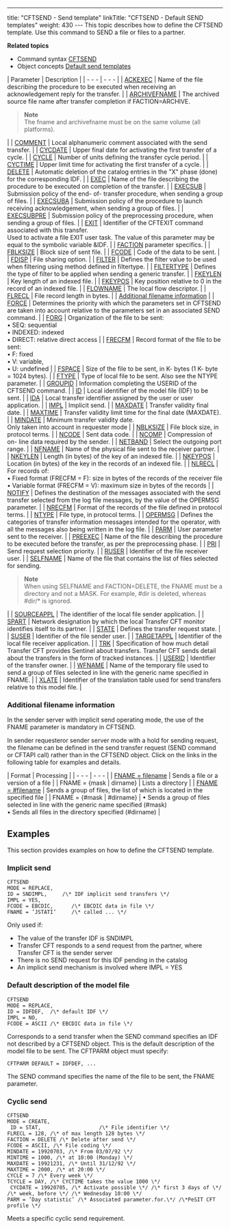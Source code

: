 ---
title: "CFTSEND - Send template"
linkTitle: "CFTSEND - Default SEND templates"
weight: 430
--- This topic describes how to define the CFTSEND
template. Use this command to SEND a file or files to a partner.

****Related
topics****

- Command syntax
    [CFTSEND](../../../command_summary#CFTSEND)
- Object concepts
    [Default
    send templates](../../../../concepts/cft_configuration_concepts_start_here/default_send_template_concepts)

| Parameter  | Description  |
| - - - | - - - |
| [ACKEXEC](../../../command_summary/parameter_intro/ackexec)  | Name of the file describing the procedure to be executed when receiving an acknowledgement reply for the transfer.  |
| [ARCHIVEFNAME]()  | The archived source file name after transfer completion if FACTION=ARCHIVE.<br/> <blockquote> **Note**<br/> The fname and archivefname must be on the same volume (all platforms).<br/> </blockquote>  |
| [COMMENT](../../../command_summary/parameter_intro/comment) | Local alphanumeric comment associated with the send transfer. |
| [CYCDATE](../../../command_summary/parameter_intro/cycdate) | Upper final date for activating the first transfer of a cycle. |
| [CYCLE](../../../command_summary/parameter_intro/cycle) | Number of units defining the transfer cycle period. |
| [CYCTIME](../../../command_summary/parameter_intro/cyctime) | Upper limit time for activating the first transfer of a cycle. |
| [DELETE](../../../command_summary/parameter_intro/delete)  | Automatic deletion of the catalog entries in the "X" phase (done) for the corresponding IDF. |
| [EXEC](../../../command_summary/parameter_intro/delete) | Name of the file describing the procedure to be executed on completion of the transfer. |
| [EXECSUB](../../../command_summary/parameter_intro/execsub) | Submission policy of the end- of- transfer procedure, when sending a group of files.  |
| [EXECSUBA](../../../command_summary/parameter_intro/execsuba)  | Submission policy of the procedure to launch receiving acknowledgement, when sending a group of files.  |
| [EXECSUBPRE](../../../command_summary/parameter_intro/execsubpre)  | Submission policy of the preprocessing procedure, when sending a group of files.  |
| [EXIT](../../../command_summary/parameter_intro/exit) | Identifier of the CFTEXIT command associated with this transfer.<br/> Used to activate a file EXIT user task. The value of this parameter may be equal to the symbolic variable &amp;IDF. |
| [FACTION](../../../command_summary/parameter_intro/faction) parameter specifics. |
| [FBLKSIZE](../../../command_summary/parameter_intro/fblksize) | Block size of sent file. |
| [FCODE](../../../command_summary/parameter_intro/fcode) | Code of the data to be sent. |
| [FDISP](../../../command_summary/parameter_intro/fdisp) | File sharing option. |
| [FILTER](../../../command_summary/parameter_intro/filter)  | Defines the filter value to be used when filtering using method defined in filtertype.  |
| [FILTERTYPE](../../../command_summary/parameter_intro/filtertype)  | Defines the type of filter to be applied when sending a generic transfer.  |
| [FKEYLEN](../../../command_summary/parameter_intro/fkeylen)  | Key length of an indexed file. |
| [FKEYPOS](../../../command_summary/parameter_intro/fkeypos) | Key position relative to 0 in the record of an indexed file. |
| [FLOWNAME](../../../command_summary/parameter_intro/flowname)  | The local flow descriptor.  |
| [FLRECL](../../../command_summary/parameter_intro/flrec)  | File record length in bytes. |
| [Additional filename information](../../../command_summary/parameter_intro/fname) |
| [FORCE](../../../command_summary/parameter_intro/force) | Determines the priority with which the parameters set in CFTSEND are taken into account relative to the parameters set in an associated SEND command. |
| [FORG](../../../command_summary/parameter_intro/forg)  | Organization of the file to be sent:<br/> • SEQ: sequential<br/> • INDEXED: indexed<br/> • DIRECT: relative direct access |
| [FRECFM](../../../command_summary/parameter_intro/frecfm) | Record format of the file to be sent:<br/> • F: fixed<br/> • V: variable,<br/> • U: undefined |
| [FSPACE](../../../command_summary/parameter_intro/fspace)  | Size of the file to be sent, in K- bytes (1 K- byte = 1024 bytes). |
| [FTYPE](../../../command_summary/parameter_intro/ftype) | Type of local file to be sent. Also see the NTYPE parameter. |
| [GROUPID](../../../command_summary/parameter_intro/groupid) | Information completing the USERID of the CFTSEND command. |
| [ID](../../../command_summary/parameter_intro/id)  | Local identifier of the model file (IDF) to be sent. |
| [IDA](../../../command_summary/parameter_intro/ida)  | Local transfer identifier assigned by the user or user application.  |
| [IMPL](../../../command_summary/parameter_intro/impl) | Implicit send. |
| [MAXDATE](../../../command_summary/parameter_intro/maxdate) | Transfer validity final date. |
| [MAXTIME](../../../command_summary/parameter_intro/maxtime) | Transfer validity limit time for the final date (MAXDATE). |
| [MINDATE](../../../command_summary/parameter_intro/mindate) | Minimum transfer validity date.<br/> Only taken into account in requester mode |
| [NBLKSIZE](../../../command_summary/parameter_intro/nblksize) | File block size, in protocol terms. |
| [NCODE](../../../command_summary/parameter_intro/ncode)  | Sent data code. |
| [NCOMP](../../../command_summary/parameter_intro/ncomp) | Compression of on- line data required by the sender. |
| [NETBAND](../../../command_summary/parameter_intro/netband) | Select the outgoing port range. |
| [NFNAME](../../../command_summary/parameter_intro/nfname) | Name of the physical file sent to the receiver partner. |
| [NKEYLEN](../../../command_summary/parameter_intro/nkeylen) | Length (in bytes) of the key of an indexed file. |
| [NKEYPOS](../../../command_summary/parameter_intro/nkeypos) | Location (in bytes) of the key in the records of an indexed file. |
| [NLRECL](../../../command_summary/parameter_intro/nlrecl) | For records of:<br/> • Fixed format (FRECFM = F): size in bytes of the records of the receiver file<br/> • Variable format (FRECFM = V): maximum size in bytes of the records |
| [NOTIFY](../../../command_summary/parameter_intro/notify) | Defines the destination of the messages associated with the send transfer selected from the log file messages, by the value of the OPERMSG parameter. |
| [NRECFM](../../../command_summary/parameter_intro/nrecfm) | Format of the records of the file defined in protocol terms. |
| [NTYPE](../../../command_summary/parameter_intro/ntype)  | File type, in protocol terms. |
| [OPERMSG](../../../command_summary/parameter_intro/opermsg)  | Defines the categories of transfer information messages intended for the operator, with all the messages also being written in the log file. |
| [PARM](../../../command_summary/parameter_intro/parm)  | User parameter sent to the receiver. |
| [PREEXEC](../../../command_summary/parameter_intro/preexec)  | Name of the file describing the procedure to be executed before the transfer, as per the preprocessing phase.  |
| [PRI](../../../command_summary/parameter_intro/pri) | Send request selection priority. |
| [RUSER](../../../command_summary/parameter_intro/ruser) | Identifier of the file receiver user. |
| [SELFNAME](../../../command_summary/parameter_intro/selfname)  | Name of the file that contains the list of files selected for sending.<br/> <blockquote> **Note**<br/> When using SELFNAME and FACTION=DELETE, the FNAME must be a directory and not a MASK. For example, #dir is deleted, whereas #dir/* is ignored.<br/> </blockquote>  |
| [SOURCEAPPL](../../../command_summary/parameter_intro/sourceappl)  | The identifier of the local file sender application.  |
| [SPART](../../../command_summary/parameter_intro/spart)  | Network designation by which the local Transfer CFT monitor identifies itself to its partner. |
| [STATE](../../../command_summary/parameter_intro/state) | Defines the transfer request state. |
| [SUSER](../../../command_summary/parameter_intro/suser)  | Identifier of the file sender user. |
| [TARGETAPPL](../../../command_summary/parameter_intro/targetappl)  | Identifier of the local file receiver application.  |
| [TRK](../../../command_summary/parameter_intro/trk) | Specification of how much detail Transfer CFT provides Sentinel about transfers. Transfer CFT sends detail about the transfers in the form of tracked instances. |
| [USERID](../../../command_summary/parameter_intro/userid) | Identifier of the transfer owner. |
| [WFNAME](../../../command_summary/parameter_intro/wfname)  | Name of the temporary file used to send a group of files selected in line with the generic name specified in FNAME. |
| [XLATE](../../../command_summary/parameter_intro/xlate)  | Identifier of the translation table used for send transfers relative to this model file. |

<span id="Additional_filename_information"></span>

### Additional filename information

In the sender server with implicit send operating mode, the use
of the FNAME parameter is mandatory in CFTSEND.

In sender requesteror sender server mode with a hold for sending request, the filename can
be defined in the send transfer request (SEND command or CFTAPI call)
rather than in the CFTSEND object. Click on the links in the following
table for examples and details.

| Format  | Processing  |
| - - - | - - - |
| [FNAME = filename](../../../command_summary/filename_conventions)  | Sends a file or a version of a file  |
| FNAME = {mask &#124; dirname}  | Lists a directory  |
| [FNAME = #filename]()  | Sends a group of files, the list of which is located in the specified file  |
| FNAME = {#mask &#124; #dirname}  |  • Sends a group of files selected in line with the generic name specified (#mask)<br/> • Sends all files in the directory specified (#dirname)  |

<span id="Example"></span>

## Examples

This section provides examples on how to define the CFTSEND template.

<span id="Implicit_send_example"></span>

### Implicit send

```
CFTSEND
MODE = REPLACE,
ID = SNDIMPL,     /\* IDF implicit send transfers \*/
IMPL = YES,
FCODE = EBCDIC,      /\* EBCDIC data in file \*/
FNAME = ’JSTATI’     /\* called ... \*/
```

Only used if:

- The value of the
    transfer IDF is SNDIMPL
- Transfer CFT responds
    to a send request from the partner, where Transfer CFT is the sender server
- There is no SEND
    request for this IDF pending in the catalog
- An implicit send
    mechanism is involved where IMPL = YES

### Default description of the model file

```
CFTSEND
MODE = REPLACE,
ID = IDFDEF,  /\* default IDF \*/
IMPL = NO,
FCODE = ASCII /\* EBCDIC data in file \*/
```

Corresponds to a send transfer when the SEND command specifies an IDF
not described by a CFTSEND object. This is the default description of
the model file to be sent. The CFTPARM object must specify:

```
CFTPARM DEFAULT = IDFDEF, ...
```

The SEND command specifies the name of the file to be sent, the FNAME
parameter.

### Cyclic send

```
CFTSEND
MODE = CREATE,
 ID = STAT,                   /\* File identifier \*/
FLRECL = 128, /\* of max length 128 bytes \*/
FACTION = DELETE /\* Delete after send \*/
FCODE = ASCII, /\* File coding \*/
MINDATE = 19920703, /\* From 03/07/92 \*/
MINTIME = 1000, /\* at 10:00 (Monday) \*/
MAXDATE = 19921231, /\* Until 31/12/92 \*/
MAXTIME = 2000, /\* at 20:00 \*/
CYCLE = 7 /\* Every week \*/
TCYCLE = DAY, /\* CYCTIME takes the value 1000 \*/
 CYCDATE = 19920705, /\* Activate possible \*/ /\* first 3 days of \*/ /\* week, before \*/ /\* Wednesday 10:00 \*/
PARM = ’Day statistic’ /\* Associated parameter.for.\*/ /\*PeSIT CFT profile \*/
```

Meets a specific cyclic send requirement.
